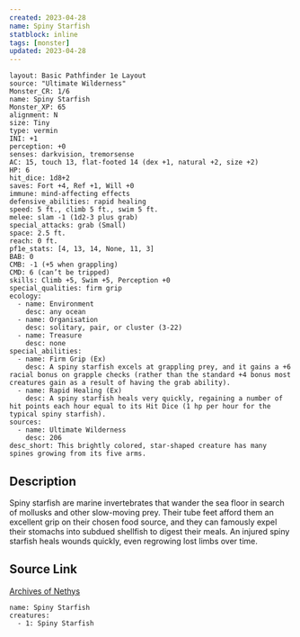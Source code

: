 ```yaml
---
created: 2023-04-28
name: Spiny Starfish
statblock: inline
tags: [monster]
updated: 2023-04-28
---
```

```statblock
layout: Basic Pathfinder 1e Layout
source: "Ultimate Wilderness"
Monster_CR: 1/6
name: Spiny Starfish
Monster_XP: 65
alignment: N
size: Tiny
type: vermin
INI: +1
perception: +0
senses: darkvision, tremorsense
AC: 15, touch 13, flat-footed 14 (dex +1, natural +2, size +2)
HP: 6
hit_dice: 1d8+2
saves: Fort +4, Ref +1, Will +0
immune: mind-affecting effects
defensive_abilities: rapid healing
speed: 5 ft., climb 5 ft., swim 5 ft.
melee: slam -1 (1d2-3 plus grab)
special_attacks: grab (Small)
space: 2.5 ft.
reach: 0 ft.
pf1e_stats: [4, 13, 14, None, 11, 3]
BAB: 0
CMB: -1 (+5 when grappling)
CMD: 6 (can’t be tripped)
skills: Climb +5, Swim +5, Perception +0
special_qualities: firm grip
ecology:
  - name: Environment
    desc: any ocean
  - name: Organisation
    desc: solitary, pair, or cluster (3-22)
  - name: Treasure
    desc: none
special_abilities:
  - name: Firm Grip (Ex)
    desc: A spiny starfish excels at grappling prey, and it gains a +6 racial bonus on grapple checks (rather than the standard +4 bonus most creatures gain as a result of having the grab ability).
  - name: Rapid Healing (Ex)
    desc: A spiny starfish heals very quickly, regaining a number of hit points each hour equal to its Hit Dice (1 hp per hour for the typical spiny starfish).
sources:
  - name: Ultimate Wilderness
    desc: 206
desc_short: This brightly colored, star-shaped creature has many spines growing from its five arms.
```
## Description
Spiny starfish are marine invertebrates that wander the sea floor in search of mollusks and other slow-moving prey. Their tube feet afford them an excellent grip on their chosen food source, and they can famously expel their stomachs into subdued shellfish to digest their meals. An injured spiny starfish heals wounds quickly, even regrowing lost limbs over time.
## Source Link
[Archives of Nethys](https://aonprd.com/MonsterDisplay.aspx?ItemName=Spiny%20Starfish)
```encounter-table
name: Spiny Starfish
creatures:
  - 1: Spiny Starfish
```
